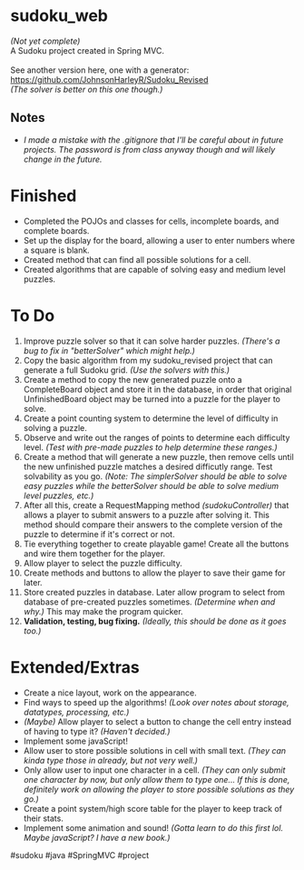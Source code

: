 # sudoku_web

<i>(Not yet complete)</i><br>
A Sudoku project created in Spring MVC.
<br><br>
See another version here, one with a generator: https://github.com/JohnsonHarleyR/Sudoku_Revised
<br><i>(The solver is better on this one though.)</i>

<h2>Notes</h2>
<ul>
  <li><i>I made a mistake with the .gitignore that I'll be careful about in future projects. The password is from class anyway though and will likely change in the future.</i></li>
</ul>

<h1>Finished</h1>
<ul>
  <li>Completed the POJOs and classes for cells, incomplete boards, and complete boards.</li>
  <li>Set up the display for the board, allowing a user to enter numbers where a square is blank.</li>
  <li>Created method that can find all possible solutions for a cell.</li>
  <li>Created algorithms that are capable of solving easy and medium level puzzles.</li>
</ul>


<h1>To Do</h1>
<ol>
  <li>Improve puzzle solver so that it can solve harder puzzles. <i>(There's a bug to fix in "betterSolver" which might help.)</i></li>
  <li>Copy the basic algorithm from my sudoku_revised project that can generate a full Sudoku grid. <i>(Use the solvers with this.)</i></li>
  <li>Create a method to copy the new generated puzzle onto a CompleteBoard object and store it in the database, in order that original UnfinishedBoard object may be 
  turned into a puzzle for the player to solve.</li>
  <li>Create a point counting system to determine the level of difficulty in solving a puzzle.</li>
  <li>Observe and write out the ranges of points to determine each difficulty level. <i>(Test with pre-made puzzles to help determine these ranges.)</i></li>
  <li>Create a method that will generate a new puzzle, then remove cells until the new unfinished puzzle matches a desired difficutly range. Test solvability as you go. <i>(Note: The simplerSolver should be able to solve easy puzzles while the betterSolver should be able to solve medium level puzzles, etc.)</i></li>
  <li>After all this, create a RequestMapping method <i>(sudokuController)</i> that allows a player to submit answers to a puzzle after solving it. This method should compare their answers to the complete version of the puzzle to determine if it's correct or not.</li>
  <li>Tie everything together to create playable game! Create all the buttons and wire them together for the player.</li>
  <li>Allow player to select the puzzle difficulty.</li>
  <li>Create methods and buttons to allow the player to save their game for later.</li>
  <li>Store created puzzles in database. Later allow program to select from database of pre-created puzzles sometimes. <i>(Determine when and why.)</i> This may make the program quicker.</li>
  <li><b>Validation, testing, bug fixing.</b> <i>(Ideally, this should be done as it goes too.)</i></li>
</ol>

<h1>Extended/Extras</h2>
<ul>
  <li>Create a nice layout, work on the appearance.</li>
  <li>Find ways to speed up the algorithms! <i>(Look over notes about storage, datatypes, processing, etc.)</i></li>
  <li><i>(Maybe)</i> Allow player to select a button to change the cell entry instead of having to type it? <i>(Haven't decided.)</i></li>
  <li>Implement some javaScript!</li>
  <li>Allow user to store possible solutions in cell with small text. <i>(They can kinda type those in already, but not very well.)</i></li>
  <li>Only allow user to input one character in a cell. <i>(They can only submit one character by now, but only allow them to type one... If this is done, definitely work 
  on allowing the player to store possible solutions as they go.)</i></li>
  <li>Create a point system/high score table for the player to keep track of their stats.</li>
  <li>Implement some animation and sound! <i>(Gotta learn to do this first lol. Maybe javaScript? I have a new book.)</i></li>
</ul>

<p>#sudoku #java #SpringMVC #project</p>
